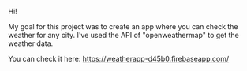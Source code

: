 Hi!

My goal for this project was to create an app where you can check the weather for any city. I've used the API of "openweathermap" to get the weather data.

You can check it here: https://weatherapp-d45b0.firebaseapp.com/
